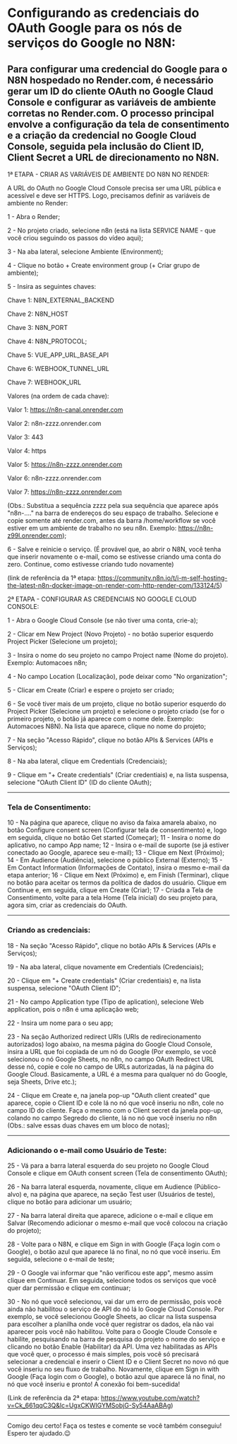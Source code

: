 # Configurando as credenciais do OAuth Google para os nós de serviços do Google no N8N:


## Para configurar uma credencial do Google para o N8N hospedado no Render.com, é necessário gerar um ID do cliente OAuth no Google Claud Console e configurar as variáveis de ambiente corretas no Render.com. O processo principal envolve a configuração da tela de consentimento e a criação da credencial no Google Cloud Console, seguida pela inclusão do Client ID, Client Secret a URL de direcionamento no N8N.


1ª ETAPA - CRIAR AS VARIÁVEIS DE AMBIENTE DO N8N NO RENDER:

A URL do OAuth no Google Cloud Console precisa ser uma URL pública e acessível e deve ser HTTPS. 
Logo, precisamos definir as variáveis de ambiente no Render:


1 - Abra o Render;

2 - No projeto criado, selecione n8n (está na lista SERVICE NAME - que você criou seguindo os passos do vídeo aqui);

3 - Na aba lateral, selecione Ambiente (Environment);

4 - Clique no botão + Create environment group (+ Criar grupo de ambiente);

5 - Insira as seguintes chaves:

Chave 1:  N8N_EXTERNAL_BACKEND

Chave 2:  N8N_HOST

Chave 3:  N8N_PORT

Chave 4:  N8N_PROTOCOL;

Chave 5:  VUE_APP_URL_BASE_API

Chave 6:  WEBHOOK_TUNNEL_URL

Chave 7:  WEBHOOK_URL

Valores (na ordem de cada chave):

Valor 1:  https://n8n-canal.onrender.com 

Valor 2:  n8n-zzzz.onrender.com

Valor 3:  443

Valor 4:  https

Valor 5:  https://n8n-zzzz.onrender.com

Valor 6:  n8n-zzzz.onrender.com

Valor 7:  https://n8n-zzzz.onrender.com


(Obs.: Substitua a sequência zzzz pela sua sequência que aparece após "n8n-...." na barra de endereços do seu espaço de trabalho. Selecione e copie somente até render.com, antes da barra /home/workflow se você estiver em um ambiente de trabalho no seu n8n.
Exemplo: https://n8n-z99l.onrender.com);

6 - Salve e reinicie o serviço.
(É provável que, ao abrir o N8N, você tenha que inserir novamente o e-mail, como se estivesse criando uma conta do zero. Continue, como estivesse criando tudo novamente)


(link de referência da 1ª etapa: https://community.n8n.io/t/i-m-self-hosting-the-latest-n8n-docker-image-on-render-com-http-render-com/133124/5)


2ª ETAPA - CONFIGURAR AS CREDENCIAIS NO GOOGLE CLOUD CONSOLE:

1 - Abra o Google Cloud Console (se não tiver uma conta, crie-a);

2 - Clicar em New Project (Novo Projeto) - no botão superior esquerdo Project Picker (Selecione um projeto);

3 - Insira o nome do seu projeto no campo Project name (Nome do projeto). Exemplo: Automacoes n8n;

4 - No campo Location (Localização), pode deixar como "No organization";

5 - Clicar em Create (Criar) e espere o projeto ser criado;

6 - Se você tiver mais de um projeto, clique no botão superior esquerdo do Project Picker (Selecione um projeto) e selecione o projeto criado (se for o primeiro projeto, o botão já aparece com o nome dele. Exemplo: Automacoes N8N). Na lista que aparece, clique no nome do projeto;

7 - Na seção "Acesso Rápido", clique no botão APIs & Services (APIs e Serviços);

8 - Na aba lateral, clique em Credentials (Credenciais);

9 - Clique em "+ Create credentials" (Criar credentiais) e, na lista suspensa, selecione "OAuth Client ID" (ID do cliente OAuth);
----- ----- ----- ----- ----- ----- ----- -----


### Tela de Consentimento:

10 - Na página que aparece, clique no aviso da faixa amarela abaixo, no botão Configure consent screen (Configurar tela de consentimento) e, logo em seguida, clique no botão Get started (Começar);
11 - Insira o nome do aplicativo, no campo App name;
12 - Insira o e-mail de suporte (se já estiver conectado ao Google, aparece seu e-mail);
13 - Clique em Next (Próximo);
14 - Em Audience (Audiência), selecione o público External (Externo);
15 - Em Contact Information (Informações de Contato), insira o mesmo e-mail da etapa anterior;
16 - Clique em Next (Próximo) e, em Finish (Terminar), clique no botão para aceitar os termos da política de dados do usuário. Clique em Continue e, em seguida, clique em Create (Criar);
17 - Criada a Tela de Consentimento, volte para a tela Home (Tela inicial) do seu projeto para, agora sim, criar as credenciais do OAuth.
----- ----- ----- ----- ----- ----- ----- -----


### Criando as credenciais:

18 - Na seção "Acesso Rápido", clique no botão APIs & Services (APIs e Serviços);

19 - Na aba lateral, clique novamente em Credentials (Credenciais);

20 - Clique em "+ Create credentials" (Criar credentiais) e, na lista suspensa, selecione "OAuth Client ID";

21 - No campo Application type (Tipo de aplication), selecione Web application, pois o n8n é uma aplicação web;

22 - Insira um nome para o seu app;

23 - Na seção  Authorized redirect URIs (URIs de redirecionamento autorizados) logo abaixo, na mesma página do Google Cloud Console, insira a URL que foi copiada de um nó do Google (Por exemplo, se você selecionou o nó Google Sheets, no n8n, no campo OAuth Redirect URL desse nó, copie e cole no campo de URLs autorizadas, lá na página do Google Cloud. Basicamente, a URL é a mesma para qualquer nó do Google, seja Sheets, Drive etc.);

24 - Clique em Create e, na janela pop-up "OAuth client created" que aparece, copie o Client ID e cole lá no nó que você inseriu no n8n, cole no campo ID do cliente. Faça o mesmo com o Client secret da janela pop-up, colando no campo Segredo do cliente, lá no nó que você inseriu no n8n (Obs.: salve essas duas chaves em um bloco de notas);
----- ----- ----- ----- ----- ----- ----- -----

### Adicionando o e-mail como Usuário de Teste:
25 - Vá para a barra lateral esquerda do seu projeto no Google Cloud Console e clique em OAuth consent screen (Tela de consentimento OAuth);

26 - Na barra lateral esquerda, novamente, clique em Audience (Público-alvo) e, na página que aparece, na seção Test user (Usuários de teste), clique no botão para adicionar um usuário;

27 - Na barra lateral direita que aparece, adicione o e-mail e clique em Salvar (Recomendo adicionar o mesmo e-mail que você colocou na criação do projeto);

28 - Volte para o N8N, e clique em Sign in with Google (Faça login com o Google), o botão azul que aparece lá no final, no nó que você inseriu. Em seguida, selecione o e-mail de teste;

29 - O Google vai informar que "não verificou este app", mesmo assim clique em Continuar. Em seguida, selecione todos os serviços que você quer dar permissão e clique em continuar;

30 - No nó que você selecionou, vai dar um erro de permissão, pois você ainda não habilitou o serviço de API do nó lá lo Google Cloud Console. Por exemplo, se você selecionou Google Sheets, ao clicar na lista suspensa para escolher a planilha onde você quer registrar os dados, ela não vai aparecer pois você não habilitou. Volte para o Google Cloude Console e habilite, pesquisando na barra de pesquisa do projeto o nome do serviço e clicando no botão Enable (Habilitar) da API. Uma vez habilitadas as APIs que você quer, o processo é mais simples, pois você só precisará  selecionar a credencial e inserir o Client ID e o Client Secret no novo nó que você inseriu no seu fluxo de trabalho. Novamente, clique em Sign in with Google (Faça login com o Google), o botão azul que aparece lá no final, no nó que você inseriu e pronto!
A conexão foi bem-sucedida!

(Link de referência da 2ª etapa: https://www.youtube.com/watch?v=Ck_661qqC3Q&lc=UgxCKWIGYMSobjG-Sy54AaABAg)
----- ----- ----- ----- ----- ----- ----- -----

Comigo deu certo!
Faça os testes e comente se você também conseguiu!
Espero ter ajudado.😉
